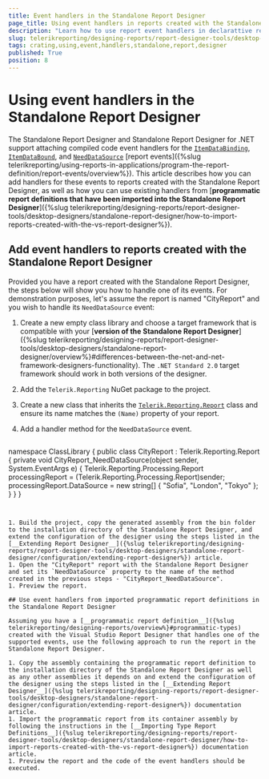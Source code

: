 ```yaml
---
title: Event handlers in the Standalone Report Designer
page_title: Using event handlers in reports created with the Standalone Report Designer
description: "Learn how to use report event handlers in declarattive report definitions created with the Standalone Report Designer."
slug: telerikreporting/designing-reports/report-designer-tools/desktop-designers/standalone-report-designer/using-event-handlers-in-srd
tags: crating,using,event,handlers,standalone,report,designer
published: True
position: 8
---
```


# Using event handlers in the Standalone Report Designer

The Standalone Report Designer and Standalone Report Designer for .NET support attaching compiled code event handlers for the [`ItemDataBinding`](api/telerik.reporting.reportitembase#Telerik_Reporting_ReportItemBase_ItemDataBinding), [`ItemDataBound`](api/telerik.reporting.reportitembase#collapsible-Telerik_Reporting_ReportItemBase_ItemDataBound), and [`NeedDataSource`](api/telerik.reporting.dataitem#Telerik_Reporting_DataItem_NeedDataSource) [report events]({%slug telerikreporting/using-reports-in-applications/program-the-report-definition/report-events/overview%}). This article describes how you can add handlers for these events to reports created with the Standalone Report Designer, as well as how you can use existing handlers from [__programmatic report definitions that have been imported into the Standalone Report Designer__]({%slug telerikreporting/designing-reports/report-designer-tools/desktop-designers/standalone-report-designer/how-to-import-reports-created-with-the-vs-report-designer%}).

## Add event handlers to reports created with the Standalone Report Designer

Provided you have a report created with the Standalone Report Designer, the steps below will show you how to handle one of its events. For demonstration purposes, let's assume the report is named "CityReport" and you wish to handle its `NeedDataSource` event:

1. Create a new empty class library and choose a target framework that is compatible with your [__version of the Standalone Report Designer__]({%slug telerikreporting/designing-reports/report-designer-tools/desktop-designers/standalone-report-designer/overview%}#differences-between-the-net-and-net-framework-designers-functionality). The `.NET Standard 2.0` target framework should work in both versions of the designer.
1. Add the `Telerik.Reporting` NuGet package to the project.
1. Create a new class that inherits the [`Telerik.Reporting.Report`](api/telerik.reporting.report) class and ensure its name matches the `(Name)` property of your report.
1. Add a handler method for the `NeedDataSource` event.

	````CSharp
namespace ClassLibrary
	{
		public class CityReport : Telerik.Reporting.Report
		{
			private void CityReport_NeedDataSource(object sender, System.EventArgs e)
			{
				Telerik.Reporting.Processing.Report processingReport = (Telerik.Reporting.Processing.Report)sender;
				processingReport.DataSource = new string[] { "Sofia", "London", "Tokyo" };
			}
		}
	}
````


1. Build the project, copy the generated assembly from the bin folder to the installation directory of the Standalone Report Designer, and extend the configuration of the designer using the steps listed in the [__Extending Report Designer__]({%slug telerikreporting/designing-reports/report-designer-tools/desktop-designers/standalone-report-designer/configuration/extending-report-designer%}) article.
1. Open the "CityReport" report with the Standalone Report Designer and set its `NeedDataSource` property to the name of the method created in the previous steps - "CityReport_NeedDataSource".
1. Preview the report.

## Use event handlers from imported programmatic report definitions in the Standalone Report Designer

Assuming you have a [__programmatic report definition__]({%slug telerikreporting/designing-reports/overview%}#programmatic-types) created with the Visual Studio Report Designer that handles one of the supported events, use the following approach to run the report in the Standalone Report Designer.

1. Copy the assembly containing the programmatic report definition to the installation directory of the Standalone Report Designer as well as any other assemblies it depends on and extend the configuration of the designer using the steps listed in the [__Extending Report Designer__]({%slug telerikreporting/designing-reports/report-designer-tools/desktop-designers/standalone-report-designer/configuration/extending-report-designer%}) documentation article.
1. Import the programmatic report from its container assembly by following the instructions in the [__Importing Type Report Definitions__]({%slug telerikreporting/designing-reports/report-designer-tools/desktop-designers/standalone-report-designer/how-to-import-reports-created-with-the-vs-report-designer%}) documentation article.
1. Preview the report and the code of the event handlers should be executed.
